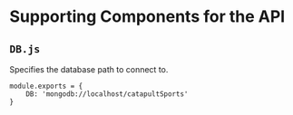 # Supporting Components for the API

## `DB.js`
Specifies the database path to connect to.
```
module.exports = {
    DB: 'mongodb://localhost/catapultSports'
}
```
